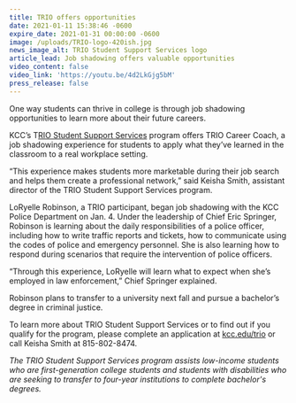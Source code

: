 ```yaml
---
title: TRIO offers opportunities
date: 2021-01-11 15:38:46 -0600
expire_date: 2021-01-31 00:00:00 -0600
image: /uploads/TRIO-logo-420ish.jpg
news_image_alt: TRIO Student Support Services logo
article_lead: Job shadowing offers valuable opportunities
video_content: false
video_link: 'https://youtu.be/4d2LkGjg5bM'
press_release: false
---
```


One way students can thrive in college is through job shadowing opportunities to learn more about their future careers.

KCC’s T[RIO Student Support Services](http://www.kcc.edu/trio) program offers TRIO Career Coach, a job shadowing experience for students to apply what they’ve learned in the classroom to a real workplace setting.

“This experience makes students more marketable during their job search and helps them create a professional network,” said Keisha Smith, assistant director of the TRIO Student Support Services program.

LoRyelle Robinson, a TRIO participant, began job shadowing with the KCC Police Department on Jan. 4. Under the leadership of Chief Eric Springer, Robinson is learning about the daily responsibilities of a police officer, including how to write traffic reports and tickets, how to communicate using the codes of police and emergency personnel. She is also learning how to respond during scenarios that require the intervention of police officers.

“Through this experience, LoRyelle will learn what to expect when she’s employed in law enforcement,” Chief Springer explained.

Robinson plans to transfer to a university next fall and pursue a bachelor’s degree in criminal justice.

To learn more about TRIO Student Support Services or to find out if you qualify for the program, please complete an application at [kcc.edu/trio](http://www.kcc.edu/trio) or call Keisha Smith at 815-802-8474.

*The TRIO Student Support Services program assists low-income students who are first-generation college students and students with disabilities who are seeking to transfer to four-year institutions to complete bachelor's degrees.*
